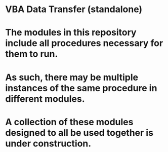# VBA Data Transfer (standalone)

# The modules in this repository include all procedures necessary for them to run.
# As such, there may be multiple instances of the same procedure in different modules.
# A collection of these modules designed to all be used together is under construction.

